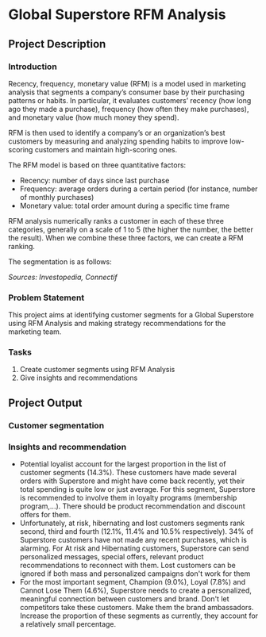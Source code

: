 # Global Superstore RFM Analysis
## Project Description
### Introduction
Recency, frequency, monetary value (RFM) is a model used in marketing analysis that segments a company’s consumer base by their purchasing patterns or habits. In particular, it evaluates customers’ recency (how long ago they made a purchase), frequency (how often they make purchases), and monetary value (how much money they spend).

RFM is then used to identify a company’s or an organization’s best customers by measuring and analyzing spending habits to improve low-scoring customers and maintain high-scoring ones.

The RFM model is based on three quantitative factors:
- Recency: number of days since last purchase
- Frequency: average orders during a certain period (for instance, number of monthly purchases)
- Monetary value: total order amount during a specific time frame

RFM analysis numerically ranks a customer in each of these three categories, generally on a scale of 1 to 5 (the higher the number, the better the result). When we combine these three factors, we can create a RFM ranking.

The segmentation is as follows:

*Sources: Investopedia, Connectif*
### Problem Statement
This project aims at identifying customer segments for a Global Superstore using RFM Analysis and making strategy recommendations for the marketing team.
### Tasks
1. Create customer segments using RFM Analysis
2. Give insights and recommendations
## Project Output
### Customer segmentation
### Insights and recommendation
- Potential loyalist account for the largest proportion in the list of customer segments (14.3%). These customers have made several orders with Superstore and might have come back recently, yet their total spending is quite low or just average. For this segment, Superstore is recommended to involve them in loyalty programs (membership program,...). There should be product recommendation and discount offers for them.
- Unfortunately, at risk, hibernating and lost customers segments rank second, third and fourth (12.1%, 11.4% and 10.5% respectively). 34% of Superstore customers have not made any recent purchases, which is alarming. For At risk and Hibernating customers, Superstore can send personalized messages, special offers, relevant product recommendations to reconnect with them. Lost customers can be ignored if both mass and personalized campaigns don't work for them
- For the most important segment, Champion (9.0%), Loyal (7.8%) and Cannot Lose Them (4.6%), Superstore needs to create a personalized, meaningful connection between customers and brand. Don't let competitors take these customers. Make them the brand ambassadors. Increase the proportion of these segments as currently, they account for a relatively small percentage.

